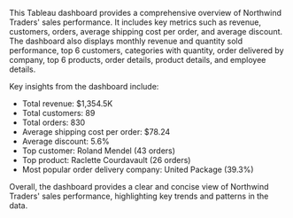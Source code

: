 This Tableau dashboard provides a comprehensive overview of Northwind Traders' sales performance. It includes key metrics such as revenue, customers, orders, average shipping cost per order, and average discount. The dashboard also displays monthly revenue and quantity sold performance, top 6 customers, categories with quantity, order delivered by company, top 6 products, order details, product details, and employee details.

Key insights from the dashboard include:

 * Total revenue: $1,354.5K
 * Total customers: 89
 * Total orders: 830
 * Average shipping cost per order: $78.24
 * Average discount: 5.6%
 * Top customer: Roland Mendel (43 orders)
 * Top product: Raclette Courdavault (26 orders)
 * Most popular order delivery company: United Package (39.3%)

Overall, the dashboard provides a clear and concise view of Northwind Traders' sales performance, highlighting key trends and patterns in the data.
